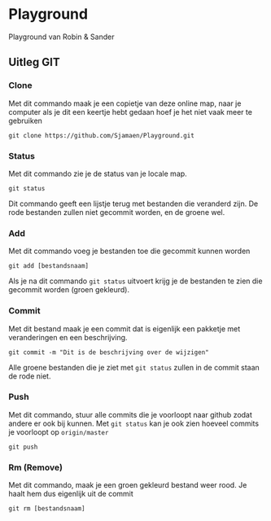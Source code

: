 # Playground
Playground van Robin & Sander

## Uitleg GIT

### Clone
Met dit commando maak je een copietje van deze online map, naar je computer als je dit een keertje hebt gedaan hoef je het niet vaak meer te gebruiken

    git clone https://github.com/Sjamaen/Playground.git

### Status
Met dit commando zie je de status van je locale map.

    git status

Dit commando geeft een lijstje terug met bestanden die veranderd zijn. 
De rode bestanden zullen niet gecommit worden, en de groene wel. 

### Add
Met dit commando voeg je bestanden toe die gecommit kunnen worden

    git add [bestandsnaam]

Als je na dit commando `git status` uitvoert krijg je de bestanden te zien die gecommit worden (groen gekleurd).

### Commit
Met dit bestand maak je een commit dat is eigenlijk een pakketje met veranderingen en een beschrijving.

    git commit -m "Dit is de beschrijving over de wijzigen"

Alle groene bestanden die je ziet met `git status` zullen in de commit staan de rode niet. 

### Push
Met dit commando, stuur alle commits die je voorloopt naar github zodat andere er ook bij kunnen.
Met `git status` kan je ook zien hoeveel commits je voorloopt op `origin/master`

    git push

### Rm (Remove)
Met dit commando, maak je een groen gekleurd bestand weer rood. Je haalt hem dus eigenlijk uit de commit

    git rm [bestandsnaam]




